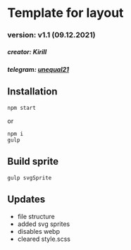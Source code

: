 # Template for layout

### version: v1.1 (09.12.2021)

##### creator: Kirill

##### telegram: [unequal21](https://t.me/unequal21)

## Installation

`npm start`  

or
```
npm i
gulp
```

## Build sprite

`gulp svgSprite`

## Updates

- file structure
- added svg sprites
- disables webp
- cleared style.scss
